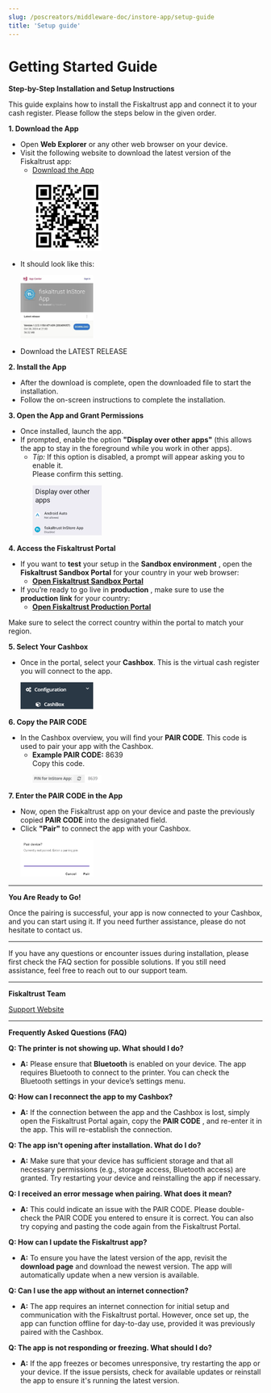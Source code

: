 ```yaml
---
slug: /poscreators/middleware-doc/instore-app/setup-guide
title: 'Setup guide'
---
```



# Getting Started Guide

**Step-by-Step Installation and Setup Instructions**

This guide explains how to install the Fiskaltrust app and connect it to your cash register.
Please follow the steps below in the given order.

**1. Download the App**
- Open **Web Explorer** or any other web browser on your device.
- Visit the following website to download the latest version of the Fiskaltrust app:
  - [Download the App](https://install.appcenter.ms/orgs/fiskaltrust/apps/in-store/distribution_groups/stable)
    <p align="left">
      <img src="./images/QRCode.png" width="30%" />
    </p>
- It should look like this:
  <p align="left">
    <img src="./images/Appcenter.jpg" width="30%" />
  </p>
- Download the LATEST RELEASE


**2. Install the App**
- After the download is complete, open the downloaded file to start the installation.
- Follow the on-screen instructions to complete the installation.
    
**3. Open the App and Grant Permissions**
- Once installed, launch the app.
- If prompted, enable the option **"Display over other apps"** (this allows the app to stay in the foreground while you work in other apps).
  - _Tip:_ If this option is disabled, a prompt will appear asking you to enable it.  
    Please confirm this setting.
    <p align="left">
      <img src="./images/DisplayOverApps.png" width="30%" />
    </p>
             
**4. Access the Fiskaltrust Portal**
- If you want to **test** your setup in the **Sandbox environment** , open the **Fiskaltrust Sandbox Portal** for your country in your web browser:
  - [**Open Fiskaltrust Sandbox Portal**](https://portal-sandbox.fiskaltrust.at/)
- If you’re ready to go live in **production** , make sure to use the **production link** for your country:
  - [**Open Fiskaltrust Production Portal**](https://portal.fiskaltrust.at/Account/Login?returnUrl=%2fCashBox#/)

Make sure to select the correct country within the portal to match your region.

**5. Select Your Cashbox**
- Once in the portal, select your **Cashbox**. This is the virtual cash register you will connect to the app.
  <p align="left">
    <img src="./images/Cashbox.png" width="30%" />
  </p>


**6. Copy the PAIR CODE**
- In the Cashbox overview, you will find your **PAIR CODE**. This code is used to pair your app with the Cashbox.
  - **Example PAIR CODE:** 8639  
    Copy this code.
    <p align="left">
      <img src="./images/PINforInstoreApp.png" width="30%" />
    </p>


**7. Enter the PAIR CODE in the App**
- Now, open the Fiskaltrust app on your device and paste the previously copied **PAIR CODE** into the designated field.
- Click **"Pair"** to connect the app with your Cashbox.
  <p align="left">
    <img src="./images/PairDevice.png" width="30%" />
  </p>
       
---

**You Are Ready to Go!**


Once the pairing is successful, your app is now connected to your Cashbox, and you can
start using it. If you need further assistance, please do not hesitate to contact us.

---


If you have any questions or encounter issues during installation, please first check the
FAQ section for possible solutions. If you still need assistance, feel free to reach out to
our support team.

---

**Fiskaltrust Team**

[Support Website](https://www.fiskaltrust.at/support)

---



**Frequently Asked Questions (FAQ)**

**Q: The printer is not showing up. What should I do?**

- **A:** Please ensure that **Bluetooth** is enabled on your device. The app requires
    Bluetooth to connect to the printer. You can check the Bluetooth settings in your
    device’s settings menu.

**Q: How can I reconnect the app to my Cashbox?**

- **A:** If the connection between the app and the Cashbox is lost, simply open the
    Fiskaltrust Portal again, copy the **PAIR CODE** , and re-enter it in the app. This will
    re-establish the connection.

**Q: The app isn't opening after installation. What do I do?**

- **A:** Make sure that your device has sufficient storage and that all necessary
    permissions (e.g., storage access, Bluetooth access) are granted. Try restarting
    your device and reinstalling the app if necessary.

**Q: I received an error message when pairing. What does it mean?**

- **A:** This could indicate an issue with the PAIR CODE. Please double-check the
    PAIR CODE you entered to ensure it is correct. You can also try copying and
    pasting the code again from the Fiskaltrust Portal.

**Q: How can I update the Fiskaltrust app?**

- **A:** To ensure you have the latest version of the app, revisit the **download page**
    and download the newest version. The app will automatically update when a new
    version is available.

**Q: Can I use the app without an internet connection?**

- **A:** The app requires an internet connection for initial setup and communication
    with the Fiskaltrust portal. However, once set up, the app can function offline for
    day-to-day use, provided it was previously paired with the Cashbox.

**Q: The app is not responding or freezing. What should I do?**

- **A:** If the app freezes or becomes unresponsive, try restarting the app or your
    device. If the issue persists, check for available updates or reinstall the app to
    ensure it's running the latest version.


